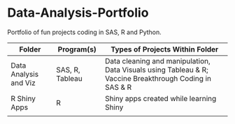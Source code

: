 # Data-Analysis-Portfolio
Portfolio of fun projects coding in SAS, R and Python.



| Folder  | Program(s) | Types of Projects Within Folder |
| ------------- | ------------- | ------------- |
| Data Analysis and Viz | SAS, R, Tableau  | Data cleaning and manipulation, Data Visuals using Tableau & R; Vaccine Breakthrough Coding in SAS & R  |
| R Shiny Apps | R | Shiny apps created while learning Shiny |
|  | |  |
